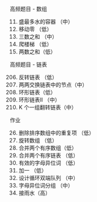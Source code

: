 高频题目 - 数组

11. 盛最多水的容器 （中）
283. 移动零 （低）
15. 三数之和 （中）
70. 爬楼梯 （低）
1. 两数之和（低）

高频题目 - 链表

206. 反转链表 （低）
24. 两两交换链表中的节点（中）
141. 环形链表（低）
142. 环形链表II （中）
25. K 个一组翻转链表（中）

作业

26. 删除排序数组中的重复项 （低）
189. 旋转数组 （低）
88. 合并两个有序数组（低）
21. 合并两个有序链表 （低）
242. 有效的字母异位词 （低）
66. 加一 （低）
641. 设计循环双端队列 （中）
49. 字母异位词分组 （中）
42. 接雨水（高）

